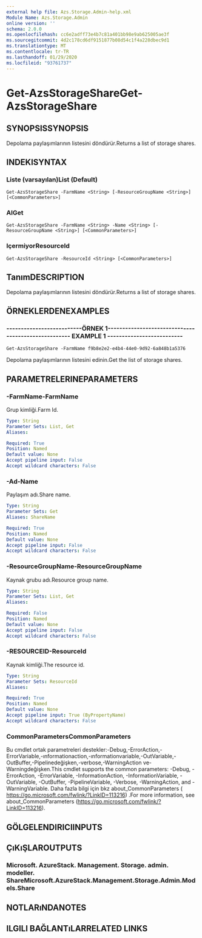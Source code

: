 ```yaml
---
external help file: Azs.Storage.Admin-help.xml
Module Name: Azs.Storage.Admin
online version: ''
schema: 2.0.0
ms.openlocfilehash: cc6e2adff73e4b7c81a401bb98e9ab625005ae3f
ms.sourcegitcommit: 4d2c178cd6df9151877b08d54c1f4a228dbec9d1
ms.translationtype: MT
ms.contentlocale: tr-TR
ms.lasthandoff: 01/29/2020
ms.locfileid: "93761737"
---
```

# <span data-ttu-id="6be75-101">Get-AzsStorageShare</span><span class="sxs-lookup"><span data-stu-id="6be75-101">Get-AzsStorageShare</span></span>

## <span data-ttu-id="6be75-102">SYNOPSIS</span><span class="sxs-lookup"><span data-stu-id="6be75-102">SYNOPSIS</span></span>
<span data-ttu-id="6be75-103">Depolama paylaşımlarının listesini döndürür.</span><span class="sxs-lookup"><span data-stu-id="6be75-103">Returns a list of storage shares.</span></span>

## <span data-ttu-id="6be75-104">INDEKI</span><span class="sxs-lookup"><span data-stu-id="6be75-104">SYNTAX</span></span>

### <span data-ttu-id="6be75-105">Liste (varsayılan)</span><span class="sxs-lookup"><span data-stu-id="6be75-105">List (Default)</span></span>
```
Get-AzsStorageShare -FarmName <String> [-ResourceGroupName <String>] [<CommonParameters>]
```

### <span data-ttu-id="6be75-106">Al</span><span class="sxs-lookup"><span data-stu-id="6be75-106">Get</span></span>
```
Get-AzsStorageShare -FarmName <String> -Name <String> [-ResourceGroupName <String>] [<CommonParameters>]
```

### <span data-ttu-id="6be75-107">Içermiyor</span><span class="sxs-lookup"><span data-stu-id="6be75-107">ResourceId</span></span>
```
Get-AzsStorageShare -ResourceId <String> [<CommonParameters>]
```

## <span data-ttu-id="6be75-108">Tanım</span><span class="sxs-lookup"><span data-stu-id="6be75-108">DESCRIPTION</span></span>
<span data-ttu-id="6be75-109">Depolama paylaşımlarının listesini döndürür.</span><span class="sxs-lookup"><span data-stu-id="6be75-109">Returns a list of storage shares.</span></span>

## <span data-ttu-id="6be75-110">ÖRNEKLERDEN</span><span class="sxs-lookup"><span data-stu-id="6be75-110">EXAMPLES</span></span>

### <span data-ttu-id="6be75-111">--------------------------ÖRNEK 1--------------------------</span><span class="sxs-lookup"><span data-stu-id="6be75-111">-------------------------- EXAMPLE 1 --------------------------</span></span>
```
Get-AzsStorageShare -FarmName f9b8e2e2-e4b4-44e0-9d92-6a848b1a5376
```

<span data-ttu-id="6be75-112">Depolama paylaşımlarının listesini edinin.</span><span class="sxs-lookup"><span data-stu-id="6be75-112">Get the list of storage shares.</span></span>

## <span data-ttu-id="6be75-113">PARAMETRELERINE</span><span class="sxs-lookup"><span data-stu-id="6be75-113">PARAMETERS</span></span>

### <span data-ttu-id="6be75-114">-FarmName</span><span class="sxs-lookup"><span data-stu-id="6be75-114">-FarmName</span></span>
<span data-ttu-id="6be75-115">Grup kimliği.</span><span class="sxs-lookup"><span data-stu-id="6be75-115">Farm Id.</span></span>

```yaml
Type: String
Parameter Sets: List, Get
Aliases: 

Required: True
Position: Named
Default value: None
Accept pipeline input: False
Accept wildcard characters: False
```

### <span data-ttu-id="6be75-116">-Ad</span><span class="sxs-lookup"><span data-stu-id="6be75-116">-Name</span></span>
<span data-ttu-id="6be75-117">Paylaşım adı.</span><span class="sxs-lookup"><span data-stu-id="6be75-117">Share name.</span></span>

```yaml
Type: String
Parameter Sets: Get
Aliases: ShareName

Required: True
Position: Named
Default value: None
Accept pipeline input: False
Accept wildcard characters: False
```

### <span data-ttu-id="6be75-118">-ResourceGroupName</span><span class="sxs-lookup"><span data-stu-id="6be75-118">-ResourceGroupName</span></span>
<span data-ttu-id="6be75-119">Kaynak grubu adı.</span><span class="sxs-lookup"><span data-stu-id="6be75-119">Resource group name.</span></span>

```yaml
Type: String
Parameter Sets: List, Get
Aliases: 

Required: False
Position: Named
Default value: None
Accept pipeline input: False
Accept wildcard characters: False
```

### <span data-ttu-id="6be75-120">-RESOURCEID</span><span class="sxs-lookup"><span data-stu-id="6be75-120">-ResourceId</span></span>
<span data-ttu-id="6be75-121">Kaynak kimliği.</span><span class="sxs-lookup"><span data-stu-id="6be75-121">The resource id.</span></span>

```yaml
Type: String
Parameter Sets: ResourceId
Aliases: 

Required: True
Position: Named
Default value: None
Accept pipeline input: True (ByPropertyName)
Accept wildcard characters: False
```

### <span data-ttu-id="6be75-122">CommonParameters</span><span class="sxs-lookup"><span data-stu-id="6be75-122">CommonParameters</span></span>
<span data-ttu-id="6be75-123">Bu cmdlet ortak parametreleri destekler:-Debug,-ErrorAction,-ErrorVariable,-ınformationaction,-ınformationvariable,-OutVariable,-OutBuffer,-Pipelinedeğişken,-verbose,-WarningAction ve-Warningdeğişken.</span><span class="sxs-lookup"><span data-stu-id="6be75-123">This cmdlet supports the common parameters: -Debug, -ErrorAction, -ErrorVariable, -InformationAction, -InformationVariable, -OutVariable, -OutBuffer, -PipelineVariable, -Verbose, -WarningAction, and -WarningVariable.</span></span> <span data-ttu-id="6be75-124">Daha fazla bilgi için bkz about_CommonParameters ( https://go.microsoft.com/fwlink/?LinkID=113216) .</span><span class="sxs-lookup"><span data-stu-id="6be75-124">For more information, see about_CommonParameters (https://go.microsoft.com/fwlink/?LinkID=113216).</span></span>

## <span data-ttu-id="6be75-125">GÖLGELENDIRICI</span><span class="sxs-lookup"><span data-stu-id="6be75-125">INPUTS</span></span>

## <span data-ttu-id="6be75-126">ÇıKıŞLAR</span><span class="sxs-lookup"><span data-stu-id="6be75-126">OUTPUTS</span></span>

### <span data-ttu-id="6be75-127">Microsoft. AzureStack. Management. Storage. admin. modeller. Share</span><span class="sxs-lookup"><span data-stu-id="6be75-127">Microsoft.AzureStack.Management.Storage.Admin.Models.Share</span></span>

## <span data-ttu-id="6be75-128">NOTLARıNDA</span><span class="sxs-lookup"><span data-stu-id="6be75-128">NOTES</span></span>

## <span data-ttu-id="6be75-129">ILGILI BAĞLANTıLAR</span><span class="sxs-lookup"><span data-stu-id="6be75-129">RELATED LINKS</span></span>

